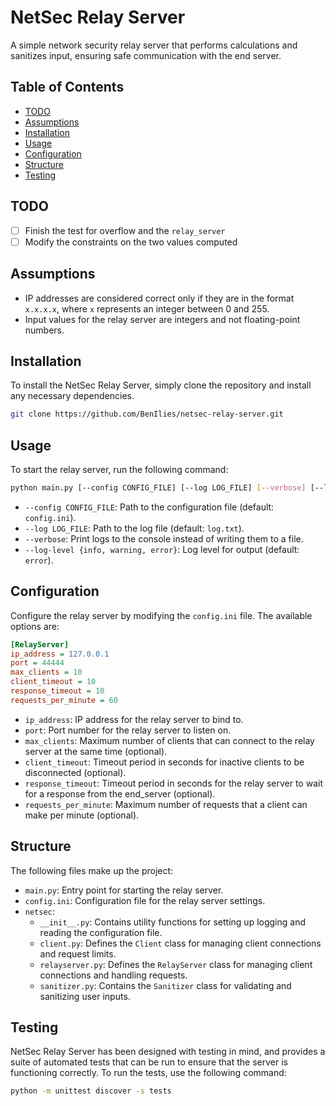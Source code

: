 # NetSec Relay Server

A simple network security relay server that performs calculations and sanitizes input, ensuring safe communication with the end server.

## Table of Contents

- [TODO](#todo)
- [Assumptions](#assumptions)
- [Installation](#installation)
- [Usage](#usage)
- [Configuration](#configuration)
- [Structure](#structure)
- [Testing](#testing)

## TODO

- [ ] Finish the test for overflow and the `relay_server`
- [ ] Modify the constraints on the two values computed

## Assumptions

- IP addresses are considered correct only if they are in the format `x.x.x.x`, where `x` represents an integer between 0 and 255.
- Input values for the relay server are integers and not floating-point numbers.

## Installation

To install the NetSec Relay Server, simply clone the repository and install any necessary dependencies.

```bash
git clone https://github.com/BenIlies/netsec-relay-server.git
```

## Usage

To start the relay server, run the following command:

```bash
python main.py [--config CONFIG_FILE] [--log LOG_FILE] [--verbose] [--log-level {info, warning, error}]
```

- `--config CONFIG_FILE`: Path to the configuration file (default: `config.ini`).
- `--log LOG_FILE`: Path to the log file (default: `log.txt`).
- `--verbose`: Print logs to the console instead of writing them to a file.
- `--log-level {info, warning, error}`: Log level for output (default: `error`).

## Configuration

Configure the relay server by modifying the `config.ini` file. The available options are:

```ini
[RelayServer]
ip_address = 127.0.0.1
port = 44444
max_clients = 10
client_timeout = 10
response_timeout = 10
requests_per_minute = 60
```

- `ip_address`: IP address for the relay server to bind to.
- `port`: Port number for the relay server to listen on.
- `max_clients`: Maximum number of clients that can connect to the relay server at the same time (optional).
- `client_timeout`: Timeout period in seconds for inactive clients to be disconnected (optional).
- `response_timeout`: Timeout period in seconds for the relay server to wait for a response from the end_server (optional).
- `requests_per_minute`: Maximum number of requests that a client can make per minute (optional).

## Structure

The following files make up the project:

- `main.py`: Entry point for starting the relay server.
- `config.ini`: Configuration file for the relay server settings.
- `netsec`:
  - `__init__.py`: Contains utility functions for setting up logging and reading the configuration file.
  - `client.py`: Defines the `Client` class for managing client connections and request limits.
  - `relayserver.py`: Defines the `RelayServer` class for managing client connections and handling requests.
  - `sanitizer.py`: Contains the `Sanitizer` class for validating and sanitizing user inputs.

## Testing

NetSec Relay Server has been designed with testing in mind, and provides a suite of automated tests that can be run to ensure that the server is functioning correctly. To run the tests, use the following command:

```bash
python -m unittest discover -s tests
```